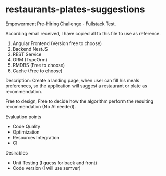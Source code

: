# restaurants-plates-suggestions
Empowerment Pre-Hiring Challenge - Fullstack Test. 

According email received, I have copied all to this file to use as reference. 

1. Angular Frontend  (Version free to choose)
2. Backend NestJS 
3. REST Service
4. ORM (TypeOrm) 
5. RMDBS (Free to choose)
6. Cache (Free to choose)

Description: 
Create a landing page, when user can fill his meals preferences, so the application will suggest a restaurant or plate as recommendation.

Free to design,
Free to decide how the algorithm perform the resulting recommendation (No AI needed).

Evaluation points
- Code Quality
- Optimization
- Resources Integration
- CI

Desirables
- Unit Testing (I guess for back and front)
- Code version (I will use semver)





